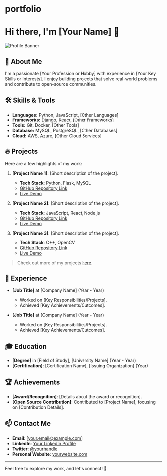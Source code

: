 # portfolio

# Hi there, I'm [Your Name] 👋

![Profile Banner](https://your-banner-url.com/banner.png)

## 🚀 About Me

I'm a passionate [Your Profession or Hobby] with experience in [Your Key Skills or Interests]. I enjoy building projects that solve real-world problems and contribute to open-source communities.

## 🛠️ Skills & Tools

- **Languages:** Python, JavaScript, [Other Languages]
- **Frameworks:** Django, React, [Other Frameworks]
- **Tools:** Git, Docker, [Other Tools]
- **Database:** MySQL, PostgreSQL, [Other Databases]
- **Cloud:** AWS, Azure, [Other Cloud Services]

## 🔥 Projects

Here are a few highlights of my work:

1. **[Project Name 1]**: [Short description of the project].
   - **Tech Stack**: Python, Flask, MySQL
   - [GitHub Repository Link](https://github.com/username/project1)
   - [Live Demo](https://project1-live-demo.com)

2. **[Project Name 2]**: [Short description of the project].
   - **Tech Stack**: JavaScript, React, Node.js
   - [GitHub Repository Link](https://github.com/username/project2)
   - [Live Demo](https://project2-live-demo.com)

3. **[Project Name 3]**: [Short description of the project].
   - **Tech Stack**: C++, OpenCV
   - [GitHub Repository Link](https://github.com/username/project3)
   - [Live Demo](https://project3-live-demo.com)

> Check out more of my projects [here](https://github.com/username?tab=repositories).

## 💼 Experience

- **[Job Title]** at [Company Name] (Year - Year)
  - Worked on [Key Responsibilities/Projects].
  - Achieved [Key Achievements/Outcomes].

- **[Job Title]** at [Company Name] (Year - Year)
  - Worked on [Key Responsibilities/Projects].
  - Achieved [Key Achievements/Outcomes].

## 🎓 Education

- **[Degree]** in [Field of Study], [University Name] (Year - Year)
- **[Certification]**: [Certification Name], [Issuing Organization] (Year)

## 🏆 Achievements

- **[Award/Recognition]**: [Details about the award or recognition].
- **[Open Source Contribution]**: Contributed to [Project Name], focusing on [Contribution Details].

## 📫 Contact Me

- **Email**: [your.email@example.com]
- **LinkedIn**: [Your LinkedIn Profile](https://linkedin.com/in/username)
- **Twitter**: [@yourhandle](https://twitter.com/yourhandle)
- **Personal Website**: [yourwebsite.com](https://yourwebsite.com)

---

Feel free to explore my work, and let's connect! 🚀
